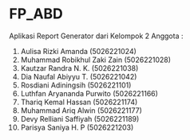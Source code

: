 # FP_ABD
Aplikasi Report Generator dari Kelompok 2
Anggota :
1. Aulisa Rizki Amanda (5026221024) 
2. Muhammad Robikhul Zaki Zain (5026221028)
3. Kautzar Randra N. K. (5026221038)
4. Dia Naufal Abiyyu T. (5026221042)
5. Rosdiani Adiningsih (5026221101)
6. Luthfan Aryananda Purwito (5026221166)
7. Thariq Kemal Hassan (5026221174)
8. Muhammad Ariq Alwin (5026221177)
9. Devy Relliani Saffiyah (5026221189)
10. Parisya Saniya H. P (5026221203)
